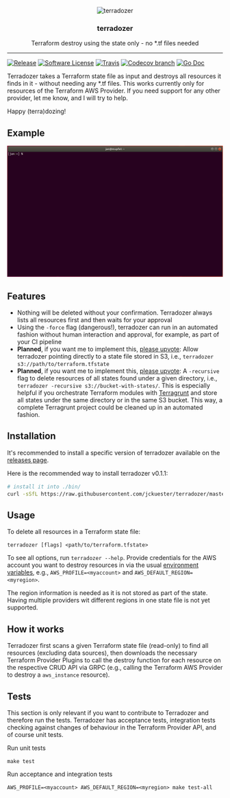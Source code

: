 <p align="center">
  <img alt="terradozer" src="https://github.com/jckuester/terradozer/blob/master/img/logo.png" height="180" />
  <h3 align="center">terradozer</h3>
  <p align="center">Terraform destroy using the state only - no *.tf files needed</p>
</p>

---
[![Release](https://img.shields.io/github/release/jckuester/terradozer.svg?style=for-the-badge)](https://github.com/jckuester/terradozer/releases/latest)
[![Software License](https://img.shields.io/badge/license-MIT-brightgreen.svg?style=for-the-badge)](/LICENSE.md)
[![Travis](https://img.shields.io/travis/jckuester/terradozer/master.svg?style=for-the-badge)](https://travis-ci.org/jckuester/terradozer)
[![Codecov branch](https://img.shields.io/codecov/c/github/jckuester/terradozer/master.svg?style=for-the-badge)](https://codecov.io/gh/jckuester/terradozer)
[![Go Doc](https://img.shields.io/badge/godoc-reference-blue.svg?style=for-the-badge)](http://godoc.org/github.com/jckuester/terradozer)

Terradozer takes a Terraform state file as input and destroys all resources it finds in it - without needing any *.tf
files. This works currently only for resources of the Terraform AWS Provider. If you need support for any other provider,
let me know, and I will try to help.

Happy (terra)dozing!

## Example

![](img/example.gif)

## Features

* Nothing will be deleted without your confirmation. Terradozer always lists all resources first and then waits for
  your approval
* Using the `-force` flag (dangerous!), terradozer can run in an automated fashion without human interaction and approval,
  for example, as part of your CI pipeline
* **Planned**, if you want me to implement this, [please upvote](https://github.com/jckuester/terradozer/issues/9):
  Allow terradozer pointing directly to a state file stored in S3, i.e., `terradozer s3://path/to/terraform.tfstate`
* **Planned**, if you want me to implement this, [please upvote](https://github.com/jckuester/terradozer/issues/8):
  A `-recursive` flag to delete resources of all states found under a given directory, i.e.,
  `terradozer -recursive s3://bucket-with-states/`. This is especially helpful if
  you orchestrate Terraform modules with [Terragrunt](https://github.com/gruntwork-io/terragrunt) and store all states
  under the same directory or in the same S3 bucket. This way, a complete Terragrunt project could be cleaned up in an
  automated fashion.

## Installation

It's recommended to install a specific version of terradozer available on the
[releases page](https://github.com/jckuester/terradozer/releases).

Here is the recommended way to install terradozer v0.1.1:

```bash
# install it into ./bin/
curl -sSfL https://raw.githubusercontent.com/jckuester/terradozer/master/install.sh | sh -s v0.1.1
```

## Usage

To delete all resources in a Terraform state file:

    terradozer [flags] <path/to/terraform.tfstate>

To see all options, run `terradozer --help`. Provide credentials for the AWS account you want to destroy resources in
via the usual [environment variables](https://docs.aws.amazon.com/cli/latest/userguide/cli-configure-envvars.html), e.g.,
`AWS_PROFILE=<myaccount>` and `AWS_DEFAULT_REGION=<myregion>`.

The region information is needed as it is not stored as part of the state. Having multiple providers wit different
regions in one state file is not yet supported.
 
## How it works

Terradozer first scans a given Terraform state file (read-only) to find all resources (excluding data sources),
then downloads the necessary Terraform Provider Plugins to call the destroy function for each resource on the respective
CRUD API via GRPC (e.g., calling the Terraform AWS Provider to destroy a `aws_instance` resource).

## Tests

This section is only relevant if you want to contribute to Terradozer and therefore run the tests. Terradozer has
acceptance tests, integration tests checking against changes of behaviour in the Terraform Provider API, and of course
unit tests.

Run unit tests

    make test
    
Run acceptance and integration tests

    AWS_PROFILE=<myaccount> AWS_DEFAULT_REGION=<myregion> make test-all
